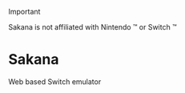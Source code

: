 > [!IMPORTANT]
> Sakana is not affiliated with Nintendo :tm: or Switch :tm:

# Sakana
Web based Switch emulator

